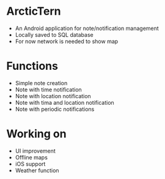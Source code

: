 # ArcticTern
- An Android application for note/notification management
- Locally saved to SQL database
- For now network is needed to show map

# Functions
- Simple note creation
- Note with time notification
- Note with location notification
- Note with tima and location notification
- Note with periodic notifications

# Working on
- UI improvement
- Offline maps
- iOS support
- Weather function
